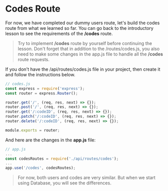 # Codes Route

For now, we have completed our dummy users route, let's build the codes route from what we learned so far. You can go back to the introductory lesson to see the requirements of the **/codes** route.

> Try to implement **/codes** route by yourself before continuing the lesson. Don't forget that in addition to the /routes/codes.js, you also need to make some changes in the app.js file to handle all the **/codes** route requests.


If you don't have the /api/routes/codes.js file in your project, then create it and follow the instructions below.

```js
// codes.js
const express = require('express');
const router = express.Router();

router.get('/', (req, res, next) => {});
router.post('/', (req, res, next) => {});
router.get('/:codeID', (req, res, next) => {});
router.patch('/:codeID', (req, res, next) => {});
router.delete('/:codeID', (req, res, next) => {});

module.exports = router;
```

And here are the changes in the **app.js** file: 
```js
// app.js
...
const codesRoutes = require('./api/routes/codes');
...
app.use('/codes', codesRoutes);
```
> For now, both users and codes are very similar. But when we start using Database, you will see the differences.